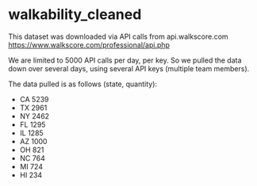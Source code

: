# walkability_cleaned

This dataset was downloaded via API calls from api.walkscore.com
https://www.walkscore.com/professional/api.php

We are limited to 5000 API calls per day, per key.
So we pulled the data down over several days, using several API keys (multiple team members).

The data pulled is as follows (state, quantity):
 - CA 5239
 - TX 2961
 - NY 2462
 - FL 1295
 - IL 1285
 - AZ 1000
 - OH 821
 - NC 764
 - MI 724
 - HI 234
